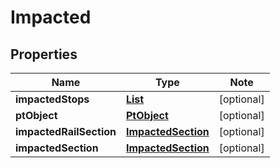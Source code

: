 # Impacted

## Properties

Name | Type | Note
---- | ---- | ----
**impactedStops** | [**List<ImpactedStop>**](ImpactedStop.md) | [optional] 
**ptObject** | [**PtObject**](PtObject.md) | [optional] 
**impactedRailSection** | [**ImpactedSection**](ImpactedSection.md) | [optional] 
**impactedSection** | [**ImpactedSection**](ImpactedSection.md) | [optional] 

